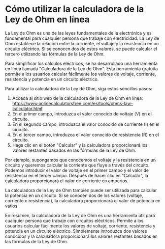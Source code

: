 Cómo utilizar la calculadora de la Ley de Ohm en línea
======================================================

La Ley de Ohm es una de las leyes fundamentales de la electrónica y es fundamental para cualquier persona que trabaje con electricidad. La Ley de Ohm establece la relación entre la corriente, el voltaje y la resistencia en un circuito eléctrico. Si se conocen dos de estos valores, se puede calcular el tercero utilizando las fórmulas de la Ley de Ohm.

Para simplificar los cálculos eléctricos, se ha desarrollado una herramienta en línea llamada "Calculadora de la Ley de Ohm". Esta herramienta gratuita permite a los usuarios calcular fácilmente los valores de voltaje, corriente, resistencia y potencia en un circuito eléctrico.

Para utilizar la calculadora de la Ley de Ohm, siga estos sencillos pasos:

1. Acceda al sitio web de la calculadora de la Ley de Ohm en línea: <https://www.onlinecalculatorsfree.com/es/tools/ohms-law-calculator.html>
2. En el primer campo, introduzca el valor conocido de voltaje (V) en el circuito.
3. En el segundo campo, introduzca el valor conocido de corriente (I) en el circuito.
4. En el tercer campo, introduzca el valor conocido de resistencia (R) en el circuito.
5. Haga clic en el botón "Calcular" y la calculadora proporcionará los valores restantes basados en las fórmulas de la Ley de Ohm.

Por ejemplo, supongamos que conocemos el voltaje y la resistencia en un circuito y queremos calcular la corriente que fluye a través del circuito. Podemos introducir el valor de voltaje en el primer campo y el valor de resistencia en el tercer campo. Después de hacer clic en "Calcular", la calculadora proporcionará el valor de corriente en amperios.

La calculadora de la Ley de Ohm también puede ser utilizada para calcular la potencia en un circuito. Si se conocen dos de los valores (voltaje, corriente o resistencia), la calculadora proporcionará el valor de potencia en vatios.

En resumen, la calculadora de la Ley de Ohm es una herramienta útil para cualquier persona que trabaje con circuitos eléctricos. Permite a los usuarios calcular fácilmente los valores de voltaje, corriente, resistencia y potencia en un circuito eléctrico. Simplemente introduzca dos valores conocidos y la calculadora proporcionará los valores restantes basados en las fórmulas de la Ley de Ohm.